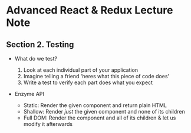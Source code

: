 # Advanced React & Redux Lecture Note

## Section 2. Testing

- What do we test?
  1. Look at each individual part of your application
  2. Imagine telling a friend 'heres what this piece of code does'
  3. Write a test to verify each part does what you expect

- Enzyme API
  - Static: Render the given component and return plain HTML
  - Shallow: Render *just* the given component and none of its children
  - Full DOM: Render the component and all of its children & let us modify it afterwards
